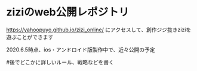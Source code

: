 # ziziのweb公開レポジトリ

https://yahoopuyo.github.io/zizi_online/
にアクセスして、創作ジジ抜きziziを遊ぶことができます

2020.6.5時点、ios・アンドロイド版製作中で、近々公開の予定


#後でどこかに詳しいルール、戦略などを書く
